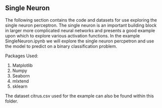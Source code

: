 ## Single Neuron

The following section contains the code and datasets for use exploring the single neuron perceptron. The single neuron is an important building block in larger more complicated neural networks and presents a good example upon which to explore various activation functions. In the example SingleNeuron.ipynb we will explore the single neuron percpetron and use the model to predict on a binary classification problem.

Packages Used:
1. Matplotlib
2. Numpy
3. Seaborn
4. mlxtend
5. sklearn

The dataset citrus.csv used for the example can also be found within this folder.
